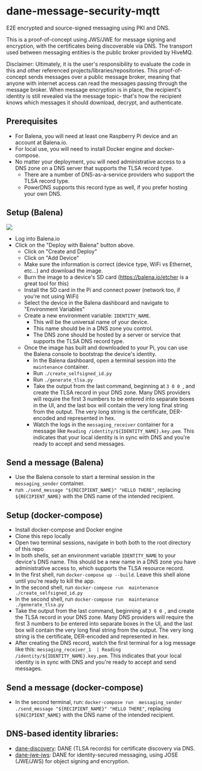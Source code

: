 # dane-message-security-mqtt

E2E encrypted and source-signed messaging using PKI and DNS.

This is a proof-of-concept using JWS/JWE for message signing and encryption, with the certificates being discoverable via DNS. The transport used between messaging entities is the public broker provided by HiveMQ.

Disclaimer: Ultimately, it is the user's responsibility to evaluate the code in this and other referenced projects/libraries/repositories. This proof-of-concept sends messages over a public message broker, meaning that anyone with internet access can read the messages passing through the message broker. When message encryption is in place, the recipient's identity is still revealed via the message topic- that's how the recipient knows which messages it should download, decrypt, and authenticate.

## Prerequisites

*   For Balena, you will need at least one Raspberry Pi device and an account at Balena.io.
*   For local use, you will need to install Docker engine and docker-compose.
*   No matter your deployment, you will need administrative access to a DNS zone on a DNS server that supports the TLSA record type.
    *   There are a number of DNS-as-a-service providers who support the TLSA record type.
    *   PowerDNS supports this record type as well, if you prefer hosting your own DNS.

## Setup (Balena)

[![](https://balena.io/deploy.png)](https://dashboard.balena-cloud.com/deploy?repoUrl=https://github.com/ValiMail/secure-messager&configUrl=https://raw.githubusercontent.com/ValiMail/secure-messager/main/.balena/balena.yml&tarballUrl=https://github.com/ValiMail/secure-messager/archive/main.tar.gz)

*   Log into Balena.io
*   Click on the "Deploy with Balena" button above.
    *   Click on "Create and Deploy"
    *   Click on "Add Device"
    *   Make sure the information is correct (device type, WiFi vs Ethernet, etc...) and download the image.
    *   Burn the image to a device's SD card (https://balena.io/etcher is a great tool for this)
    *   Install the SD card in the Pi and connect power (network too, if you're not using WiFi)
    *   Select the device in the Balena dashboard and navigate to "Environment Variables"
    *   Create a new environment variable: `IDENTITY_NAME`.
        *   This will be the universal name of your device.
        *   This name should be in a DNS zone you control.
        *   The DNS zone should be hosted by a server or service that supports the TLSA DNS record type.
    *   Once the image has built and downloaded to your Pi, you can use the Balena console to bootstrap the device's identity.
        *   In the Balena dashboard, open a terminal session into the `maintenance` container.
        *   Run `./create_selfsigned_id.py`
        *   Run `./generate_tlsa.py`
        *   Take the output from the last command, beginning at `3 0 0 `, and create the TLSA record in your DNS zone. Many DNS providers will require the first 3 numbers to be entered into separate boxes in the UI, and the last box will contain the very long final string from the output. The very long string is the certificate, DER-encoded and represented in hex.
        *   Watch the logs in the `messaging_receiver` container for a message like `Reading /identity/${IDENTITY_NAME}.key.pem`. This indicates that your local identity is in sync with DNS and you're ready to accept and send messages.
    
## Send a message (Balena)

*   Use the Balena console to start a terminal session in the `messaging_sender` container.
*   run `./send_message "${RECIPIENT_NAME}" "HELLO THERE"`, replacing `${RECIPIENT_NAME}` with the DNS name of the intended recipient.

## Setup (docker-compose)

*   Install docker-compose and Docker engine
*   Clone this repo locally
*   Open two terminal sessions, navigate in both both to the root directory of this repo
*   In both shells, set an environment variable `IDENTITY_NAME` to your device's DNS name. This should be a new name in a DNS zone you have administrative access to, which supports the TLSA resource record.
*   In the first shell, run `docker-compose up --build`. Leave this shell alone until you're ready to kill the app.
*   In the second shell, run `docker-compose run  maintenance ./create_selfsigned_id.py`
*   In the second shell, run `docker-compose run  maintenance ./generate_tlsa.py`
*   Take the output from the last command, beginning at `3 0 0 `, and create the TLSA record in your DNS zone. Many DNS providers will require the first 3 numbers to be entered into separate boxes in the UI, and the last box will contain the very long final string from the output. The very long string is the certificate, DER-encoded and represented in hex.
*   After creating the DNS record, watch the first terminal for a log message like this: `messaging_receiver_1  | Reading /identity/${IDENTITY_NAME}.key.pem`. This indicates that your local identity is in sync with DNS and you're ready to accept and send messages.


## Send a message (docker-compose)

*   In the second terminal, run: `docker-compose run  messaging_sender ./send_message "${RECIPIENT_NAME}" "HELLO THERE"`, replacing `${RECIPIENT_NAME}` with the DNS name of the intended recipient.


## DNS-based identity libraries:

*   [dane-discovery](https://github.com/ValiMail/dane-discovery): DANE (TLSA records) for certificate discovery via DNS.
*   [dane-jwe-jws](https://github.com/ValiMail/dane-jwe-jws): DANE for identity-secured messaging, using JOSE (JWE/JWS) for object signing and encryption.